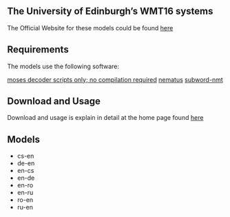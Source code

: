 ## The University of Edinburgh’s WMT16 systems

The Official Website for these models could be found [here](http://data.statmt.org/rsennrich/wmt16_systems/)

## Requirements
The models use the following software:

[moses decoder scripts only; no compilation required](https://github.com/moses-smt/mosesdecoder)
[nematus](https://github.com/EdinburghNLP/nematus)
[subword-nmt](https://github.com/rsennrich/subword-nmt)

## Download and Usage

Download and usage is explain in detail at the home page found [here](http://data.statmt.org/rsennrich/wmt16_systems/)

## Models 
- cs-en
- de-en
- en-cs
- en-de
- en-ro
- en-ru
- ro-en
- ru-en

